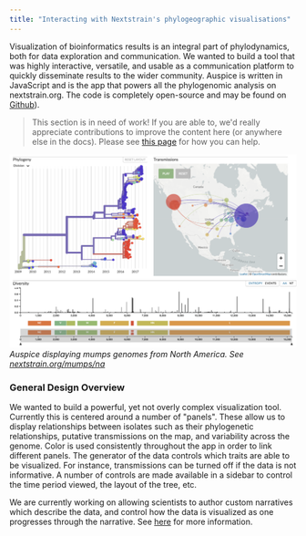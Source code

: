 ```yaml
---
title: "Interacting with Nextstrain's phylogeographic visualisations"
---
```


Visualization of bioinformatics results is an integral part of phylodynamics, both for data exploration and communication.
We wanted to build a tool that was highly interactive, versatile, and usable as a communication platform to quickly disseminate results to the wider community.
Auspice is written in JavaScript and is the app that powers all the phylogenomic analysis on nextstrain.org. The code is completely open-source and may be found on [Github](https://www.github.com/nextstrain/auspice)).


> This section is in need of work!
If you are able to, we'd really appreciate contributions to improve the content here (or anywhere else in the docs).
Please see [this page](../../docs/contributing/documentation) for how you can help.




![mumps](figures/mumps.png)
*Auspice displaying mumps genomes from North America. See [nextstrain.org/mumps/na](https://www.nextstrain.org/mumps/na)*

### General Design Overview
We wanted to build a powerful, yet not overly complex visualization tool.
Currently this is centered around a number of "panels".
These allow us to display relationships between isolates such as their phylogenetic relationships, putative transmissions on the map, and variability across the genome.
Color is used consistently throughout the app in order to link different panels.
The generator of the data controls which traits are able to be visualized. For instance, transmissions can be turned off if the data is not informative.
A number of controls are made available in a sidebar to control the time period viewed, the layout of the tree, etc.

We are currently working on allowing scientists to author custom narratives which describe the data, and control how the data is visualized as one progresses through the narrative.
See [here](/docs/narratives/introduction) for more information.

